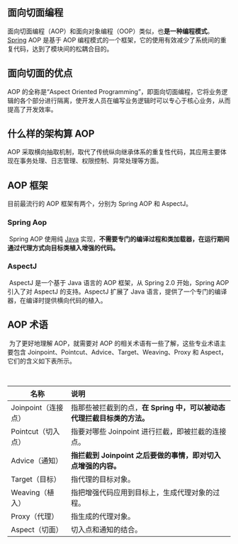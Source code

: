 ## 面向切面编程

面向切面编程（AOP）和面向对象编程（OOP）类似，也**是一种编程模式**。[Spring](http://c.biancheng.net/spring/) AOP 是基于 AOP 编程模式的一个框架，它的使用有效减少了系统间的重复代码，达到了模块间的松耦合目的。

## 面向切面的优点

AOP 的全称是“Aspect Oriented Programming”，即面向切面编程，它将业务逻辑的各个部分进行隔离，使开发人员在编写业务逻辑时可以专心于核心业务，从而提高了开发效率。

## 什么样的架构算 AOP

AOP 采取横向抽取机制，取代了传统纵向继承体系的重复性代码，其应用主要体现在事务处理、日志管理、权限控制、异常处理等方面。

## AOP 框架

目前最流行的 AOP 框架有两个，分别为 Spring AOP 和 AspectJ。

### Spring Aop

​	Spring AOP 使用纯 [Java](http://c.biancheng.net/java/) 实现，**不需要专门的编译过程和类加载器，在运行期间通过代理方式向目标类植入增强的代码。**

### AspectJ

​	AspectJ 是一个基于 Java 语言的 AOP 框架，从 Spring 2.0 开始，Spring AOP 引入了对 AspectJ 的支持。AspectJ 扩展了 Java 语言，提供了一个专门的编译器，在编译时提供横向代码的植入。

## AOP 术语

​	为了更好地理解 AOP，就需要对 AOP 的相关术语有一些了解，这些专业术语主要包含 Joinpoint、Pointcut、Advice、Target、Weaving、Proxy 和 Aspect，它们的含义如下表所示。

​	

| 名称                | 说明                                                         |
| ------------------- | :----------------------------------------------------------- |
| Joinpoint（连接点） | 指那些被拦截到的点，**在 Spring 中，可以被动态代理拦截目标类的方法。** |
| Pointcut（切入点）  | 指要对哪些 Joinpoint 进行拦截，即被拦截的连接点。            |
| Advice（通知）      | **指拦截到 Joinpoint 之后要做的事情，即对切入点增强的内容。** |
| Target（目标）      | 指代理的目标对象。                                           |
| Weaving（植入）     | 指把增强代码应用到目标上，生成代理对象的过程。               |
| Proxy（代理）       | 指生成的代理对象。                                           |
| Aspect（切面）      | 切入点和通知的结合。                                         |

